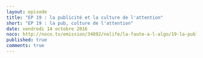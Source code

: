 ```yaml
---
layout: episode
title: "EP 19 : la publicité et la culture de l'attention"
short: "EP 19 : la pub, culture de l'attention"
date: vendredi 14 octobre 2016
noco: http://noco.tv/emission/34892/nolife/la-faute-a-l-algo/19-la-publicite-et-la-culture-de-l-attention
published: true
comments: true
---
```

